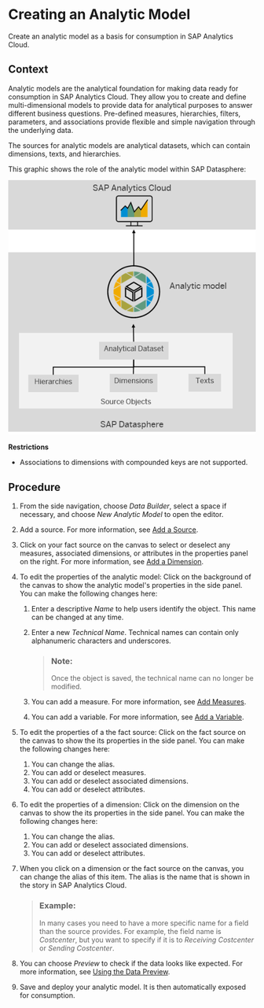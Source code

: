 <!-- loioe5fbe9e2cb93484dab8b1963145e565f -->

# Creating an Analytic Model

Create an analytic model as a basis for consumption in SAP Analytics Cloud.



## Context

Analytic models are the analytical foundation for making data ready for consumption in SAP Analytics Cloud. They allow you to create and define multi-dimensional models to provide data for analytical purposes to answer different business questions. Pre-defined measures, hierarchies, filters, parameters, and associations provide flexible and simple navigation through the underlying data.

The sources for analytic models are analytical datasets, which can contain dimensions, texts, and hierarchies.

This graphic shows the role of the analytic model within SAP Datasphere:

 ![The graphic has an explanatory text.](images/DWC_-_analytic_model_5e78571.png) 

**Restrictions**

-   Associations to dimensions with compounded keys are not supported.



## Procedure

1.  From the side navigation, choose *Data Builder*, select a space if necessary, and choose *New Analytic Model* to open the editor.

2.  Add a source. For more information, see [Add a Source](add-a-source-27075ee.md).

3.  Click on your fact source on the canvas to select or deselect any measures, associated dimensions, or attributes in the properties panel on the right. For more information, see [Add a Dimension](add-a-dimension-4caf098.md).

4.  To edit the properties of the analytic model: Click on the background of the canvas to show the analytic model's properties in the side panel. You can make the following changes here:

    1.  Enter a descriptive *Name* to help users identify the object. This name can be changed at any time.

    2.  Enter a new *Technical Name*. Technical names can contain only alphanumeric characters and underscores.

        > ### Note:  
        > Once the object is saved, the technical name can no longer be modified.

    3.  You can add a measure. For more information, see [Add Measures](add-measures-e4cc3e8.md).
    4.  You can add a variable. For more information, see [Add a Variable](add-a-variable-cdd8fa0.md).

5.  To edit the properties of a the fact source: Click on the fact source on the canvas to show the its properties in the side panel. You can make the following changes here:

    1.  You can change the alias.
    2.  You can add or deselect measures.
    3.  You can add or deselect associated dimensions.
    4.  You can add or deselect attributes.

6.  To edit the properties of a dimension: Click on the dimension on the canvas to show the its properties in the side panel. You can make the following changes here:

    1.  You can change the alias.
    2.  You can add or deselect associated dimensions.
    3.  You can add or deselect attributes.

7.  When you click on a dimension or the fact source on the canvas, you can change the alias of this item. The alias is the name that is shown in the story in SAP Analytics Cloud.

    > ### Example:  
    > In many cases you need to have a more specific name for a field than the source provides. For example, the field name is *Costcenter*, but you want to specify if it is to *Receiving Costcenter* or *Sending Costcenter*.

8.  You can choose *Preview* to check if the data looks like expected. For more information, see [Using the Data Preview](using-the-data-preview-9f1fa73.md).

9.  Save and deploy your analytic model. It is then automatically exposed for consumption.


